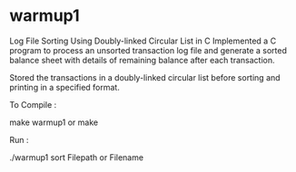 # warmup1
Log File Sorting Using Doubly-linked Circular List in C
Implemented a C program to process an unsorted transaction log file and generate a sorted balance sheet with details of remaining balance after each transaction.

Stored the transactions in a doubly-linked circular list before sorting and printing in a specified format.

To Compile :

make warmup1 or make 
  
 Run :

./warmup1 sort Filepath or Filename 
 
 


